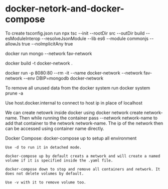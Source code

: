 # docker-netork-and-docker-compose


To create tsconfig.json run npx tsc --init --rootDir src --outDir build --esModuleInterop --resolveJsonModule --lib es6 --module commonjs --allowJs true --noImplicitAny true


docker run mongo --network fav-network

docker build -t docker-network .

docker run -p 8080:80 --rm -it --name docker-network --network fav-network --env DBIP=mongodb docker-network

To remove all unused data from the docker system run docker system prune -a

Use host.docker.internal to connect to host ip in place of localhost

We can create netowrk inside docker using docker network create network-name. Then while running the container pass --network network-name to add that container to the network network-name. The ip of the network then can be accessed using container name directly.


Docker Compose:
    docker-compose up to setup all environment
    
    Use -d to run it in detached mode.
    
    docker-compose up by default creats a metwork and will create a named volume if it is specified inside the .yaml file.

    docker-compose down to stop and remove all containers and network. It does not delete volumes by default.

    Use -v with it to remove volume too.
